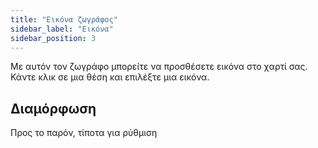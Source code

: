 ```yaml
---
title: "Εικόνα ζωγράφος"
sidebar_label: "Εικόνα"
sidebar_position: 3
---
```


Με αυτόν τον ζωγράφο μπορείτε να προσθέσετε εικόνα στο χαρτί σας. Κάντε κλικ σε μια θέση και επιλέξτε μια εικόνα.

## Διαμόρφωση

Προς το παρόν, τίποτα για ρύθμιση
